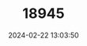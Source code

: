 ---
title: "18945"
category: "Pygoderma bilabiatum"
draft: false
date: 2024-02-22 13:03:50
languages:
  English: ["Ipanema Bat", "Ipanema Broad-nosed Bat"]
---